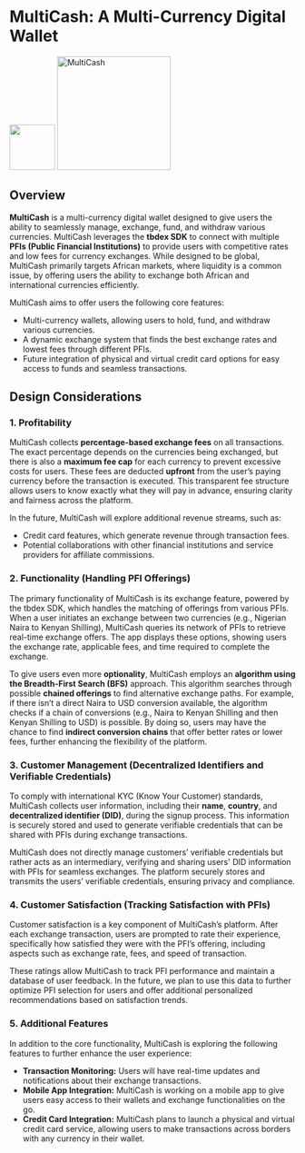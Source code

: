 # MultiCash: A Multi-Currency Digital Wallet

<div>
    <img src="https://i.ibb.co/2jP2Qjb/logo.png" width="80px" height="auto" class="rounded-xl logo" />
    <img class="companyName" src="https://i.ibb.co/t8H5Xgd/name.png" alt="MultiCash" width="200px"
    height="auto" />
</div>

## Overview

**MultiCash** is a multi-currency digital wallet designed to give users the ability to seamlessly manage, exchange, fund, and withdraw various currencies. MultiCash leverages the **tbdex SDK** to connect with multiple **PFIs (Public Financial Institutions)** to provide users with competitive rates and low fees for currency exchanges. While designed to be global, MultiCash primarily targets African markets, where liquidity is a common issue, by offering users the ability to exchange both African and international currencies efficiently.

MultiCash aims to offer users the following core features:

- Multi-currency wallets, allowing users to hold, fund, and withdraw various currencies.
- A dynamic exchange system that finds the best exchange rates and lowest fees through different PFIs.
- Future integration of physical and virtual credit card options for easy access to funds and seamless transactions.

## Design Considerations

### 1. Profitability

MultiCash collects **percentage-based exchange fees** on all transactions. The exact percentage depends on the currencies being exchanged, but there is also a **maximum fee cap** for each currency to prevent excessive costs for users. These fees are deducted **upfront** from the user’s paying currency before the transaction is executed. This transparent fee structure allows users to know exactly what they will pay in advance, ensuring clarity and fairness across the platform.

In the future, MultiCash will explore additional revenue streams, such as:

- Credit card features, which generate revenue through transaction fees.
- Potential collaborations with other financial institutions and service providers for affiliate commissions.

### 2. Functionality (Handling PFI Offerings)

The primary functionality of MultiCash is its exchange feature, powered by the tbdex SDK, which handles the matching of offerings from various PFIs. When a user initiates an exchange between two currencies (e.g., Nigerian Naira to Kenyan Shilling), MultiCash queries its network of PFIs to retrieve real-time exchange offers. The app displays these options, showing users the exchange rate, applicable fees, and time required to complete the exchange.

To give users even more **optionality**, MultiCash employs an **algorithm using the Breadth-First Search (BFS)** approach. This algorithm searches through possible **chained offerings** to find alternative exchange paths. For example, if there isn’t a direct Naira to USD conversion available, the algorithm checks if a chain of conversions (e.g., Naira to Kenyan Shilling and then Kenyan Shilling to USD) is possible. By doing so, users may have the chance to find **indirect conversion chains** that offer better rates or lower fees, further enhancing the flexibility of the platform.


### 3. Customer Management (Decentralized Identifiers and Verifiable Credentials)

To comply with international KYC (Know Your Customer) standards, MultiCash collects user information, including their **name**, **country**, and **decentralized identifier (DID)**, during the signup process. This information is securely stored and used to generate verifiable credentials that can be shared with PFIs during exchange transactions.

MultiCash does not directly manage customers’ verifiable credentials but rather acts as an intermediary, verifying and sharing users' DID information with PFIs for seamless exchanges. The platform securely stores and transmits the users’ verifiable credentials, ensuring privacy and compliance.

### 4. Customer Satisfaction (Tracking Satisfaction with PFIs)

Customer satisfaction is a key component of MultiCash’s platform. After each exchange transaction, users are prompted to rate their experience, specifically how satisfied they were with the PFI’s offering, including aspects such as exchange rate, fees, and speed of transaction.

These ratings allow MultiCash to track PFI performance and maintain a database of user feedback. In the future, we plan to use this data to further optimize PFI selection for users and offer additional personalized recommendations based on satisfaction trends.

### 5. Additional Features

In addition to the core functionality, MultiCash is exploring the following features to further enhance the user experience:

- **Transaction Monitoring:** Users will have real-time updates and notifications about their exchange transactions.
- **Mobile App Integration:** MultiCash is working on a mobile app to give users easy access to their wallets and exchange functionalities on the go.
- **Credit Card Integration:** MultiCash plans to launch a physical and virtual credit card service, allowing users to make transactions across borders with any currency in their wallet.
